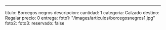 ---
titulo: Borcegos negros
descripcion: 
cantidad: 1
categoria: Calzado
destino: Regalar
precio: 0
entrega: 
foto1: "/images/articulos/borcegosnegros1.jpg"
foto2: 
foto3: 
reservado: false
